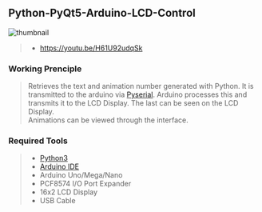 ## Python-PyQt5-Arduino-LCD-Control

<img src="https://live.staticflickr.com/65535/52787435891_81b3f87096_b.jpg" alt="thumbnail" class="center">

> - https://youtu.be/H61U92udqSk <br/>


### Working Prenciple
>Retrieves the text and animation number generated with Python. It is transmitted to the arduino via [Pyserial](https://github.com/pyserial/pyserial). Arduino processes this and transmits it to the LCD Display. The last can be seen on the LCD Display. <br/>
>Animations can be viewed through the interface.

### Required Tools
> - [Python3](https://www.python.org/downloads/) <br/>
> - [Arduino IDE](https://www.arduino.cc/en/software) <br/>
> - Arduino Uno/Mega/Nano <br/> 
> - PCF8574 I/O Port Expander <br/>
> - 16x2 LCD Display <br/>
> - USB Cable <br/>
